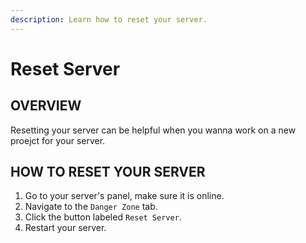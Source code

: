 ```yaml
---
description: Learn how to reset your server.
---
```


# Reset Server

## OVERVIEW

Resetting your server can be helpful when you wanna work on a new proejct for your server.

## HOW TO RESET YOUR SERVER

1. Go to your server's panel, make sure it is online.
2. Navigate to the `Danger Zone` tab.
3. Click the button labeled `Reset Server`.
4. Restart your server.
